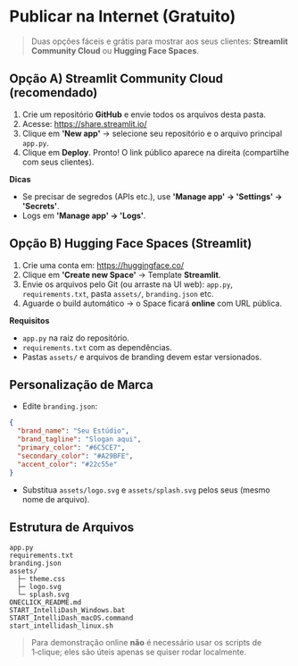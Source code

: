 
# Publicar na Internet (Gratuito)

> Duas opções fáceis e grátis para mostrar aos seus clientes: **Streamlit Community Cloud** ou **Hugging Face Spaces**.

## Opção A) Streamlit Community Cloud (recomendado)
1. Crie um repositório **GitHub** e envie todos os arquivos desta pasta.
2. Acesse: https://share.streamlit.io/
3. Clique em **'New app'** → selecione seu repositório e o arquivo principal `app.py`.
4. Clique em **Deploy**. Pronto! O link público aparece na direita (compartilhe com seus clientes).

**Dicas**  
- Se precisar de segredos (APIs etc.), use **'Manage app' → 'Settings' → 'Secrets'**.  
- Logs em **'Manage app' → 'Logs'**.

## Opção B) Hugging Face Spaces (Streamlit)
1. Crie uma conta em: https://huggingface.co/
2. Clique em **'Create new Space'** → Template **Streamlit**.
3. Envie os arquivos pelo Git (ou arraste na UI web): `app.py`, `requirements.txt`, pasta `assets/`, `branding.json` etc.
4. Aguarde o build automático → o Space ficará **online** com URL pública.

**Requisitos**  
- `app.py` na raiz do repositório.  
- `requirements.txt` com as dependências.  
- Pastas `assets/` e arquivos de branding devem estar versionados.

## Personalização de Marca
- Edite `branding.json`:
```json
{
  "brand_name": "Seu Estúdio",
  "brand_tagline": "Slogan aqui",
  "primary_color": "#6C5CE7",
  "secondary_color": "#A29BFE",
  "accent_color": "#22c55e"
}
```
- Substitua `assets/logo.svg` e `assets/splash.svg` pelos seus (mesmo nome de arquivo).

## Estrutura de Arquivos
```
app.py
requirements.txt
branding.json
assets/
  ├─ theme.css
  ├─ logo.svg
  └─ splash.svg
ONECLICK_README.md
START_IntelliDash_Windows.bat
START_IntelliDash_macOS.command
start_intellidash_linux.sh
```

> Para demonstração online **não** é necessário usar os scripts de 1‑clique; eles são úteis apenas se quiser rodar localmente.
